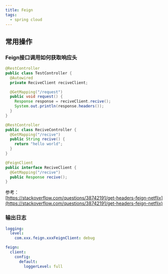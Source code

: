 ```yaml
---
title: Feign
tags:
  - spring cloud
---
```

## 常用操作

### Feign接口调用如何获取响应头

```java
@RestController
public class TestController {
  @Autowired
  private ReciveClient reciveClient;

  @GetMapping("/request")
  public void request() {
    Response response = reciveClient.recive();
    System.out.println(response.headers());
  }
}
```

```java
@RestController
public class ReciveController {
  @GetMapping("/recive")
  public String recive() {
    return "hello world";
  }
}
```
```java
@FeignClient
public interface ReciveClient {
  @GetMapping("/recive")
  public Response recive();
}
```

参考：  
[https://stackoverflow.com/questions/38742191/get-headers-feign-netflix](https://stackoverflow.com/questions/38742191/get-headers-feign-netflix)  

### 输出日志
```yaml
logging:
  level:
    com.xxx.feign.xxxFeignClient: debug

feign:
  client:
    config:
      default:
        loggerLevel: full
```
